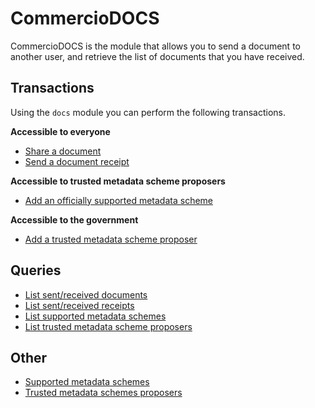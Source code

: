 # CommercioDOCS
CommercioDOCS is the module that allows you to send a document to another user, and retrieve the list of documents
that you have received. 

## Transactions
Using the `docs` module you can perform the following transactions. 

**Accessible to everyone**
- [Share a document](tx/send-document.md) 
- [Send a document receipt](tx/send-document-receipt.md)

**Accessible to trusted metadata scheme proposers**
- [Add an officially supported metadata scheme](tx/add-supported-metadata-schema.md)

**Accessible to the government**
- [Add a trusted metadata scheme proposer](tx/add-trusted-metadata-schema-proposer.md)

## Queries
- [List sent/received documents](query/list-sent-received-documents.md)
- [List sent/received receipts](query/list-sent-received-receipts.md)
- [List supported metadata schemes](query/list-supported-metadata-schemes.md)
- [List trusted metadata scheme proposers](query/list-trusted-metadata-scheme-proposers.md)

## Other
- [Supported metadata schemes](./metadata-schemes.md)
- [Trusted metadata schemes proposers](./trusted-metadata-schema-proposers.md)
